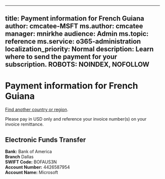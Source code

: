
---
title: Payment information for French Guiana
author: cmcatee-MSFT
ms.author: cmcatee
manager: mnirkhe
audience: Admin
ms.topic: reference
ms.service: o365-administration
localization_priority: Normal
description: Learn where to send the payment for your subscription.
ROBOTS: NOINDEX, NOFOLLOW
---                                

# Payment information for French Guiana

[Find another country or region](../pay-for-your-subscription.md).

Please pay in USD only and reference your invoice number(s) on your invoice remittance.

## Electronic Funds Transfer

**Bank:** Bank of America  
**Branch** Dallas  
**SWIFT Code:** BOFAUS3N  
**Account Number:** 4426587954  
**Account Name:** Microsoft  